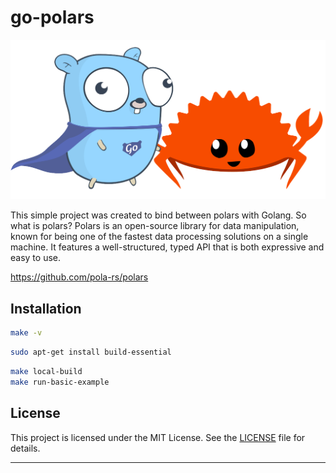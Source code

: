 # go-polars

![Intro](assets/images/go-rust.png)

This simple project was created to bind between polars with Golang.
So what is polars?
Polars is an open-source library for data manipulation, known for being one of the fastest data processing solutions on a single machine. It features a well-structured, typed API that is both expressive and easy to use.

https://github.com/pola-rs/polars

## Installation
```bash
make -v
```

```bash
sudo apt-get install build-essential
```

```bash
make local-build
make run-basic-example
```

## License
This project is licensed under the MIT License. See the [LICENSE](LICENSE) file for details.

---